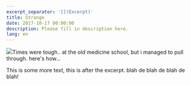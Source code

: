 ```yaml
---
excerpt_separator: '[](Excerpt)'
title: Strange
date: 2017-10-17 00:00:00
description: Please fill in description here.
lang: en
---
```



![](/uploads/versions/antonio-lee---x----200-300x---.jpg)Times were tough.. at the old medicine school, but i managed to pull through. here's how…

[](Excerpt)

This is some more text, this is after the excerpt. blah de blah de blah de blah!